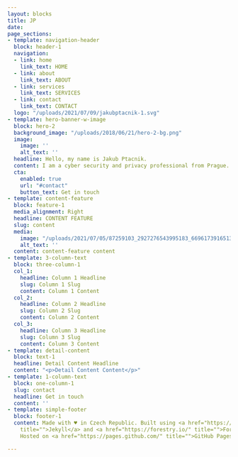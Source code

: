 ```yaml
---
layout: blocks
title: JP
date: 
page_sections:
- template: navigation-header
  block: header-1
  navigation:
  - link: home
    link_text: HOME
  - link: about
    link_text: ABOUT
  - link: services
    link_text: SERVICES
  - link: contact
    link_text: CONTACT
  logo: "/uploads/2021/07/09/jakubptacnik-1.svg"
- template: hero-banner-w-image
  block: hero-2
  background_image: "/uploads/2018/06/21/hero-2-bg.png"
  image:
    image: ''
    alt_text: ''
  headline: Hello, my name is Jakub Ptacnik.
  content: I am a cyber security and privacy professional from Prague.
  cta:
    enabled: true
    url: "#contact"
    button_text: Get in touch
- template: content-feature
  block: feature-1
  media_alignment: Right
  headline: CONTENT FEATURE
  slug: content
  media:
    image: "/uploads/2021/07/05/87259103_2927276543995183_6696173916513107968_n.jpg"
    alt_text: ''
  content: content-feature content
- template: 3-column-text
  block: three-column-1
  col_1:
    headline: Column 1 Headline
    slug: Column 1 Slug
    content: Column 1 Content
  col_2:
    headline: Column 2 Headline
    slug: Column 2 Slug
    content: Column 2 Content
  col_3:
    headline: Column 3 Headline
    slug: Column 3 Slug
    content: Column 3 Content
- template: detail-content
  block: text-1
  headline: Detail Content Headline
  content: "<p>Detail Content Content</p>"
- template: 1-column-text
  block: one-column-1
  slug: contact
  headline: Get in touch
  content: ''
- template: simple-footer
  block: footer-1
  content: Made with ♥ in Czech Republic. Built using <a href="https://jekyllrb.com/"
    title="">Jekyll</a> and <a href="https://forestry.io/" title="">Forestry uBuild.</a>
    Hosted on <a href="https://pages.github.com/" title="">GitHub Pages</a>.

---
```


